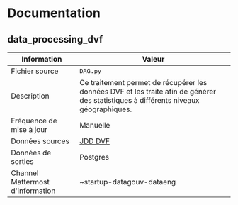 # Documentation

## data_processing_dvf

| Information | Valeur |
| -------- | -------- |
| Fichier source     | `DAG.py`     |
| Description | Ce traitement permet de récupérer les données DVF et les traite afin de générer des statistiques à différents niveaux géographiques.  |
| Fréquence de mise à jour | Manuelle |
| Données sources | [JDD DVF]([https://www.data.gouv.fr/fr/datasets/demandes-de-valeurs-foncieres-geolocalisees/](https://www.data.gouv.fr/fr/datasets/demandes-de-valeurs-foncieres/)) |
| Données de sorties | Postgres |
| Channel Mattermost d'information | ~startup-datagouv-dataeng |

